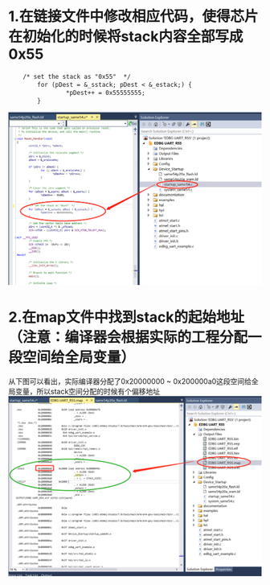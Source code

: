 
# 1.在链接文件中修改相应代码，使得芯片在初始化的时候将stack内容全部写成0x55
```
	/* set the stack as "0x55"  */
        for (pDest = &_sstack; pDest < &_estack;) {
                *pDest++ = 0x55555555;
        }
```
![image](https://github.com/yuchengstudio/cortex-M/blob/master/cortex-M4/SAME54/%E5%A6%82%E4%BD%95%E8%AF%84%E4%BC%B0stack%E4%BD%BF%E7%94%A8%E9%87%8F/reference/stack_evaluation_001.png)


# 2.在map文件中找到stack的起始地址（注意：编译器会根据实际的工程分配一段空间给全局变量）
从下图可以看出，实际编译器分配了0x20000000 ~ 0x200000a0这段空间给全局变量，所以stack空间分配的时候有个偏移地址
![image](https://github.com/yuchengstudio/cortex-M/blob/master/cortex-M4/SAME54/%E5%A6%82%E4%BD%95%E8%AF%84%E4%BC%B0stack%E4%BD%BF%E7%94%A8%E9%87%8F/reference/stack_evaluation_002.png)
